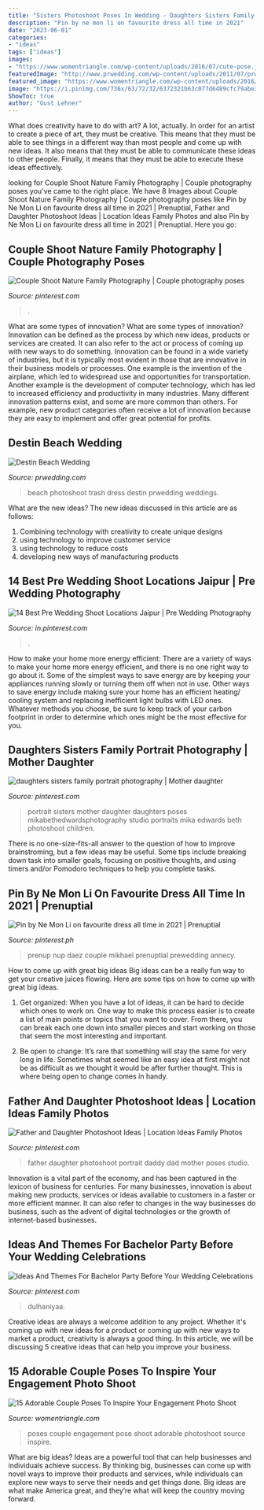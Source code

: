 ```yaml
---
title: "Sisters Photoshoot Poses In Wedding - Daughters Sisters Family Portrait Photography"
description: "Pin by ne mon li on favourite dress all time in 2021"
date: "2023-06-01"
categories:
- "ideas"
tags: ["ideas"]
images:
- "https://www.womentriangle.com/wp-content/uploads/2016/07/cute-pose.jpg"
featuredImage: "http://www.prwedding.com/wp-content/uploads/2011/07/prwedding-37-682x1024.jpg"
featured_image: "https://www.womentriangle.com/wp-content/uploads/2016/07/cute-pose.jpg"
image: "https://i.pinimg.com/736x/63/72/32/6372321b63c077d6489cfc79abe311cf.jpg"
ShowToc: true
author: "Gust Lehner"
---
```



What does creativity have to do with art? A lot, actually. In order for an artist to create a piece of art, they must be creative. This means that they must be able to see things in a different way than most people and come up with new ideas. It also means that they must be able to communicate these ideas to other people. Finally, it means that they must be able to execute these ideas effectively.

	

		
looking for Couple Shoot Nature Family Photography | Couple photography poses you've came to the right place. We have 8 Images about Couple Shoot Nature Family Photography | Couple photography poses like Pin by Ne Mon Li on favourite dress all time in 2021 | Prenuptial, Father and Daughter Photoshoot Ideas | Location Ideas Family Photos and also Pin by Ne Mon Li on favourite dress all time in 2021 | Prenuptial. Here you go:
		
    
## Couple Shoot Nature Family Photography | Couple Photography Poses

<img loading=lazy src="https://i.pinimg.com/736x/ff/a2/b8/ffa2b82a89c2f43be1e5992a1aa21db2.jpg" onerror="this.onerror=null;this.src='https://tse3.mm.bing.net/th?id=OIP.sjqPARNB7IDUFxRHo9miLgHaLH&amp;pid=15.1';" alt="Couple Shoot Nature Family Photography | Couple photography poses">

_Source: pinterest.com_

>. 

	

What are some types of innovation?
What are some types of innovation? Innovation can be defined as the process by which new ideas, products or services are created. It can also refer to the act or process of coming up with new ways to do something. 
Innovation can be found in a wide variety of industries, but it is typically most evident in those that are innovative in their business models or processes. One example is the invention of the airplane, which led to widespread use and opportunities for transportation. Another example is the development of computer technology, which has led to increased efficiency and productivity in many industries. 
Many different innovation patterns exist, and some are more common than others. For example, new product categories often receive a lot of innovation because they are easy to implement and offer great potential for profits.

    
## Destin Beach Wedding

<img loading=lazy src="http://www.prwedding.com/wp-content/uploads/2011/07/prwedding-37-682x1024.jpg" onerror="this.onerror=null;this.src='https://tse2.mm.bing.net/th?id=OIP.KqztuY6V0Msr7RjWIPXITQHaLH&amp;pid=15.1';" alt="Destin Beach Wedding">

_Source: prwedding.com_

>beach photoshoot trash dress destin prwedding weddings. 

	

What are the new ideas?
The new ideas discussed in this article are as follows:
1. Combining technology with creativity to create unique designs 
2. using technology to improve customer service 
3. using technology to reduce costs 
4. developing new ways of manufacturing products 

    
## 14 Best Pre Wedding Shoot Locations Jaipur | Pre Wedding Photography

<img loading=lazy src="https://i.pinimg.com/736x/72/9e/06/729e065e48a7ce151a57f3e5655feabe.jpg" onerror="this.onerror=null;this.src='https://tse1.mm.bing.net/th?id=OIP.Uvxf9BYj2CibFRjS4TanCQHaE7&amp;pid=15.1';" alt="14 Best Pre Wedding Shoot Locations Jaipur | Pre Wedding Photography">

_Source: in.pinterest.com_

>. 

	

How to make your home more energy efficient:
There are a variety of ways to make your home more energy efficient, and there is no one right way to go about it. Some of the simplest ways to save energy are by keeping your appliances running slowly or turning them off when not in use. Other ways to save energy include making sure your home has an efficient heating/ cooling system and replacing inefficient light bulbs with LED ones. Whatever methods you choose, be sure to keep track of your carbon footprint in order to determine which ones might be the most effective for you.

    
## Daughters Sisters Family Portrait Photography | Mother Daughter

<img loading=lazy src="https://i.pinimg.com/736x/c0/9e/c2/c09ec27128da6490c8d5e33845fafcf8.jpg" onerror="this.onerror=null;this.src='https://tse4.mm.bing.net/th?id=OIP.BO4StoKM2YIvNNgvv__VHwHaLH&amp;pid=15.1';" alt="daughters sisters family portrait photography | Mother daughter">

_Source: pinterest.com_

>portrait sisters mother daughter daughters poses mikabethedwardsphotography studio portraits mika edwards beth photoshoot children. 

	

There is no one-size-fits-all answer to the question of how to improve brainstroming, but a few ideas may be useful. Some tips include breaking down task into smaller goals, focusing on positive thoughts, and using timers and/or Pomodoro techniques to help you complete tasks.

    
## Pin By Ne Mon Li On Favourite Dress All Time In 2021 | Prenuptial

<img loading=lazy src="https://i.pinimg.com/736x/9f/9b/f6/9f9bf6368621ce9257975c06e132c786.jpg" onerror="this.onerror=null;this.src='https://tse3.mm.bing.net/th?id=OIP.-C_YF6ndF1MXvJhe8dlkwgHaLG&amp;pid=15.1';" alt="Pin by Ne Mon Li on favourite dress all time in 2021 | Prenuptial">

_Source: pinterest.ph_

>prenup nup daez couple mikhael prenuptial prewedding annecy. 

	

How to come up with great big ideas
Big ideas can be a really fun way to get your creative juices flowing. Here are some tips on how to come up with great big ideas. 
1. Get organized: When you have a lot of ideas, it can be hard to decide which ones to work on. One way to make this process easier is to create a list of main points or topics that you want to cover. From there, you can break each one down into smaller pieces and start working on those that seem the most interesting and important. 

2. Be open to change: It’s rare that something will stay the same for very long in life. Sometimes what seemed like an easy idea at first might not be as difficult as we thought it would be after further thought. This is where being open to change comes in handy.

    
## Father And Daughter Photoshoot Ideas | Location Ideas Family Photos

<img loading=lazy src="https://i.pinimg.com/736x/63/72/32/6372321b63c077d6489cfc79abe311cf.jpg" onerror="this.onerror=null;this.src='https://tse4.mm.bing.net/th?id=OIP.Keui4WWUw-vT-we_qhxgMQHaLG&amp;pid=15.1';" alt="Father and Daughter Photoshoot Ideas | Location Ideas Family Photos">

_Source: pinterest.com_

>father daughter photoshoot portrait daddy dad mother poses studio. 

	

Innovation is a vital part of the economy, and has been captured in the lexicon of business for centuries. For many businesses, innovation is about making new products, services or ideas available to customers in a faster or more efficient manner. It can also refer to changes in the way businesses do business, such as the advent of digital technologies or the growth of internet-based businesses.

    
## Ideas And Themes For Bachelor Party Before Your Wedding Celebrations

<img loading=lazy src="https://i.pinimg.com/736x/96/9b/6b/969b6bb8ffa351c24bdb6e489738acca.jpg" onerror="this.onerror=null;this.src='https://tse4.mm.bing.net/th?id=OIP.duPSUSzpfcQ-Su1Eca5qJgAAAA&amp;pid=15.1';" alt="Ideas And Themes For Bachelor Party Before Your Wedding Celebrations">

_Source: pinterest.com_

>dulhaniyaa. 

	

Creative ideas are always a welcome addition to any project. Whether it's coming up with new ideas for a product or coming up with new ways to market a product, creativity is always a good thing. In this article, we will be discussing 5 creative ideas that can help you improve your business.

    
## 15 Adorable Couple Poses To Inspire Your Engagement Photo Shoot

<img loading=lazy src="https://www.womentriangle.com/wp-content/uploads/2016/07/cute-pose.jpg" onerror="this.onerror=null;this.src='https://tse3.mm.bing.net/th?id=OIP.3AM8eU0WmWiVA57okBvXmQHaLK&amp;pid=15.1';" alt="15 Adorable Couple Poses To Inspire Your Engagement Photo Shoot">

_Source: womentriangle.com_

>poses couple engagement pose shoot adorable photoshoot source inspire. 

	

What are big ideas?
Ideas are a powerful tool that can help businesses and individuals achieve success. By thinking big, businesses can come up with novel ways to improve their products and services, while individuals can explore new ways to serve their needs and get things done. Big ideas are what make America great, and they’re what will keep the country moving forward.

